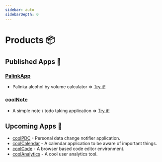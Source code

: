 ```yaml
---
sidebar: auto
sidebarDepth: 0
---
```

# Products 📦
## Published Apps 🎉

### [PalinkApp](palinkapp.html) 
- Palinka alcohol by volume calculator => [Try it!](https://palinkapp.coollabs.io/#/)
### [coolNote](coolnote.html) 
- A simple note / todo taking application => [Try it!](https://note.coollabs.io)

## Upcoming Apps 📢

- [coolPDC](coolpdc.html) - Personal data change notifier application.
- [coolCalendar](coolcalendar.html) - A calendar application to be aware of important things.
- [coolCode](coolcode.html) - A browser based code editor environment.
- [coolAnalytics](coolanalytics.html) - A cool user analytics tool.


